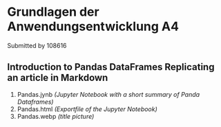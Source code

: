 # Grundlagen der Anwendungsentwicklung A4
Submitted by 108616

## Introduction to Pandas DataFrames Replicating an article in Markdown

1. Pandas.jynb *(Jupyter Notebook with a short summary of Panda Dataframes)*
2. Pandas.html *(Exportfile of the Jupyter Notebook)*
3. Pandas.webp *(title picture)*